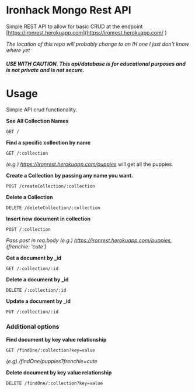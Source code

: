 # Ironhack Mongo Rest API

Simple REST API to allow for basic CRUD at the endpoint [https://ironrest.herokuapp.com](https://ironrest.herokuapp.com/ )

*The location of this repo will probably change to an IH one I just don't know where yet*

##### **USE WITH CAUTION. This api/database is for educational purposes and is _not_ private and is _not_ secure.**



# Usage

Simple API crud functionality.  


**See All Collection Names**


	GET /


**Find a specific collection by name**


	GET /:collection
    
*(e.g.) https://ironrest.herokuapp.com/puppies* will get all the puppies


**Create a Collection by passing any name you want.**

	POST /createCollection/:collection
    

**Delete a Collection**

	DELETE /deleteCollection/:collection
 
   
**Insert new document in collection**

	POST /:collection

*Pass post in req.body (e.g.)  https://ironrest.herokuapp.com/puppies, {frenchie: 'cute'}*

**Get a document by _id**

	GET /:collection/:id
    
**Delete a document by _id**

	DELETE /:collection/:id
    
**Update a document by _id**

	PUT /:collection/:id
    
   
### Additional options

**Find document by key value relationship**
   
	GET /findOne/:collection?key=value
    
 *(e.g) /findOne/puppies?frenchie=cute*
     
 **Delete document by key value relationship**

	DELETE /findOne/:collection?key=value
   
    
    